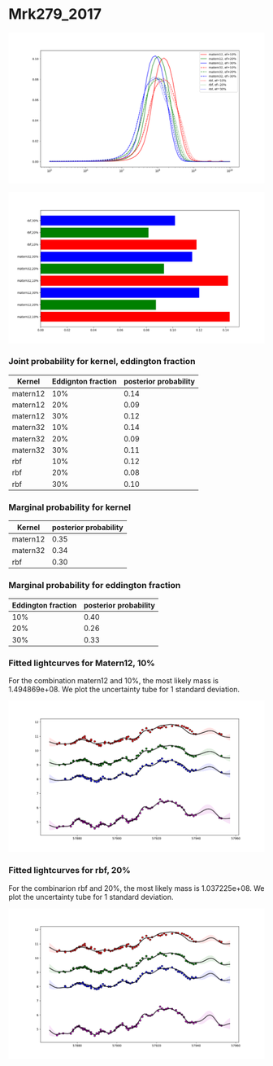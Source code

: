 # Mrk279_2017

![Mrk279_2017_posterior_mass](Mrk279_2017/Experiment1/Mrk279_2017_experiment1_posterior_curves.png)



![Mrk279_2017_bar_plot](Mrk279_2017/Experiment1/Mrk279_2017_experiment1_bar_plot.png)

### Joint probability for kernel, eddington fraction

| Kernel | Eddignton fraction | posterior probability |
| --- | --- | --- |
| matern12 | 10% | 0.14 |
| matern12 | 20% | 0.09 |
| matern12 | 30% | 0.12 |
| matern32 | 10% | 0.14 |
| matern32 | 20% | 0.09 |
| matern32 | 30% | 0.11 |
| rbf | 10% | 0.12 |
| rbf | 20% | 0.08 |
| rbf | 30% | 0.10 |

### Marginal probability for kernel

| Kernel  | posterior probability |
| --- | --- |
| matern12 | 0.35 |
| matern32 | 0.34 |
| rbf |  0.30 |

### Marginal probability for eddington fraction

| Eddington fraction  | posterior probability |
| --- | --- |
| 10% | 0.40 |
| 20% | 0.26 |
| 30% | 0.33 |


### Fitted lightcurves for Matern12, 10%
For the combination matern12 and 10%, the most likely mass is 1.494869e+08.
We plot the uncertainty tube for 1 standard deviation.

![Mrk279_2017_best_fit_mater12,ef10](Mrk279_2017/Experiment1/Mrk279_2017_matern12_ef10_bestfit.svg)

### Fitted lightcurves for rbf, 20%
For the combinarion rbf and 20%, the most likely mass is 1.037225e+08.
We plot the uncertainty tube for 1 standard deviation.

![Mrk279_2017_best_fit_rbf,ef20](Mrk279_2017/Experiment1/Mrk279_2017_rbf_ef20_bestfit.svg)
